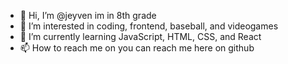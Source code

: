 - 👋 Hi, I’m @jeyven im in 8th grade
- 👀 I’m interested in coding, frontend, baseball, and videogames
- 🌱 I’m currently learning JavaScript, HTML, CSS, and React
- 📫 How to reach me on you can reach me here on github

<!---
jeyven/jeyven is a ✨ special ✨ repository because its `README.md` (this file) appears on your GitHub profile.
You can click the Preview link to take a look at your changes.
--->
